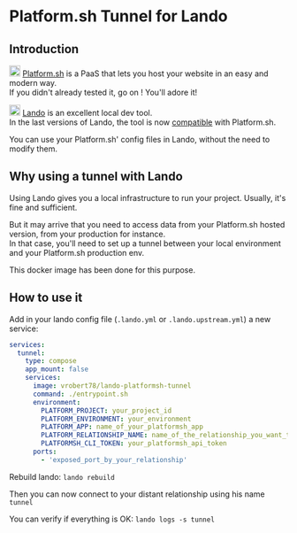# Platform.sh Tunnel for Lando

## Introduction

<img src="https://platform.sh/logos/redesign/Platformsh_icon_black.svg" width="20" height="20"> [Platform.sh](https://platform.sh) is a PaaS that lets you host your website in an easy and modern way.\
If you didn't already tested it, go on ! You'll adore it!

<img src="https://docs.lando.dev/images/hero-pink.png" width="20" height="20"> [Lando](https://docs.lando.dev/) is an excellent local dev tool.\
In the last versions of Lando, the tool is now [compatible](https://docs.lando.dev/config/platformsh.html) with Platform.sh.

You can use your Platform.sh' config files in Lando, without the need to modify them.

## Why using a tunnel with Lando

Using Lando gives you a local infrastructure to run your project. Usually, it's fine and sufficient.

But it may arrive that you need to access data from your Platform.sh hosted version, from your production for instance.\
In that case, you'll need to set up a tunnel between your local environment and your Platform.sh production env.

This docker image has been done for this purpose.

## How to use it

Add in your lando config file (`.lando.yml` or `.lando.upstream.yml`) a new service:

```yaml
services:
  tunnel:
    type: compose
    app_mount: false
    services:
      image: vrobert78/lando-platformsh-tunnel
      command: ./entrypoint.sh
      environment:
        PLATFORM_PROJECT: your_project_id
        PLATFORM_ENVIRONMENT: your_environment
        PLATFORM_APP: name_of_your_platformsh_app
        PLATFORM_RELATIONSHIP_NAME: name_of_the_relationship_you_want_to_connect
        PLATFORMSH_CLI_TOKEN: your_platformsh_api_token
      ports:
        - 'exposed_port_by_your_relationship'
```

Rebuild lando: `lando rebuild`

Then you can now connect to your distant relationship using his name `tunnel`

You can verify if everything is OK: `lando logs -s tunnel`